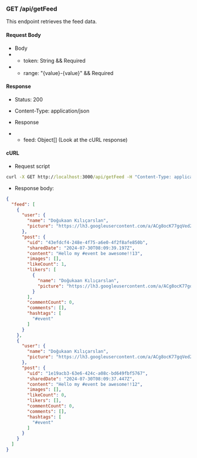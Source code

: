 ### GET /api/getFeed

This endpoint retrieves the feed data.

#### Request Body

- Body
- - token: String && Required
- - range: "{value}-{value}" && Required

#### Response

- Status: 200
    
- Content-Type: application/json
    
- Response
- - feed: Object[] (Look at the cURL response)


#### cURL

- Request script
```cmd
curl -X GET http://localhost:3000/api/getFeed -H "Content-Type: application/json" -d '{"token": "your_token", "range": "0-2"}' -s | jq .  
```

- Response body:
```json
{
  "feed": [
    {
      "user": {
        "name": "Doğukaan Kılıçarslan",
        "picture": "https://lh3.googleusercontent.com/a/ACg8ocK77gqVed23kSUOBt88oAx-2860IQS1z6DA82VuucpYv6o4mA=s96-c"
      },
      "post": {
        "uid": "43efdcf4-248e-4f75-a6e0-4f2f8afe850b",
        "sharedDate": "2024-07-30T08:09:39.197Z",
        "content": "Hello my #event be awesome!!13",
        "images": [],
        "likeCount": 1,
        "likers": [
          {
            "name": "Doğukaan Kılıçarslan",
            "picture": "https://lh3.googleusercontent.com/a/ACg8ocK77gqVed23kSUOBt88oAx-2860IQS1z6DA82VuucpYv6o4mA=s96-c"
          }
        ],
        "commentCount": 0,
        "comments": [],
        "hashtags": [
          "#event"
        ]
      }
    },
    {
      "user": {
        "name": "Doğukaan Kılıçarslan",
        "picture": "https://lh3.googleusercontent.com/a/ACg8ocK77gqVed23kSUOBt88oAx-2860IQS1z6DA82VuucpYv6o4mA=s96-c"
      },
      "post": {
        "uid": "1e19acb3-63e6-424c-a08c-bd649fbf5767",
        "sharedDate": "2024-07-30T08:09:37.447Z",
        "content": "Hello my #event be awesome!!12",
        "images": [],
        "likeCount": 0,
        "likers": [],
        "commentCount": 0,
        "comments": [],
        "hashtags": [
          "#event"
        ]
      }
    }
  ]
}
```
